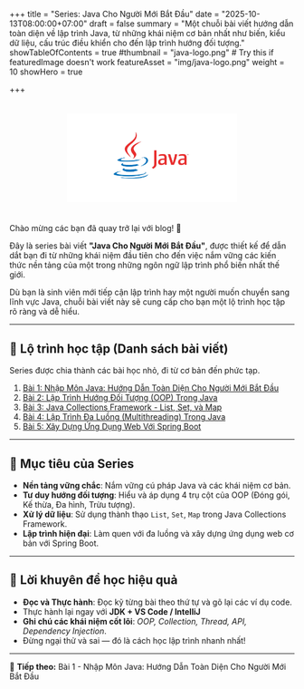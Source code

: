 +++
title = "Series: Java Cho Người Mới Bắt Đầu"
date = "2025-10-13T08:00:00+07:00"
draft = false
summary = "Một chuỗi bài viết hướng dẫn toàn diện về lập trình Java, từ những khái niệm cơ bản nhất như biến, kiểu dữ liệu, cấu trúc điều khiển cho đến lập trình hướng đối tượng."
showTableOfContents = true
#thumbnail = "java-logo.png"    # Try this if featuredImage doesn't work
featureAsset = "img/java-logo.png"
weight = 10
showHero = true

+++

<p align="center">
  <img src="img/java-logo.png" alt="Java Logo" style="max-width:300px; margin:20px auto;">
</p>

Chào mừng các bạn đã quay trở lại với blog! 👋

Đây là series bài viết **"Java Cho Người Mới Bắt Đầu"**, được thiết kế để dẫn dắt bạn đi từ những khái niệm đầu tiên cho đến việc nắm vững các kiến thức nền tảng của một trong những ngôn ngữ lập trình phổ biến nhất thế giới.

Dù bạn là sinh viên mới tiếp cận lập trình hay một người muốn chuyển sang lĩnh vực Java, chuỗi bài viết này sẽ cung cấp cho bạn một lộ trình học tập rõ ràng và dễ hiểu.

---

## 📘 Lộ trình học tập (Danh sách bài viết)

Series được chia thành các bài học nhỏ, đi từ cơ bản đến phức tạp.

1. [Bài 1: Nhập Môn Java: Hướng Dẫn Toàn Diện Cho Người Mới Bắt Đầu](/posts/java-beginner/01_nhap-mon-java/)
2. [Bài 2: Lập Trình Hướng Đối Tượng (OOP) Trong Java](/posts/java-beginner/02_lap-trinh-huong-doi-tuong/)
3. [Bài 3: Java Collections Framework - List, Set, và Map](/posts/java-beginner/03_java-collections-framework/)
4. [Bài 4: Lập Trình Đa Luồng (Multithreading) Trong Java](/posts/java-beginner/04_lap-trinh-da-luong/)
5. [Bài 5: Xây Dựng Ứng Dụng Web Với Spring Boot](/posts/java-beginner/05_xay-dung-ung-dung-web-voi-spring-boot/)

---

## 🎯 Mục tiêu của Series

- **Nền tảng vững chắc**: Nắm vững cú pháp Java và các khái niệm cơ bản.
- **Tư duy hướng đối tượng**: Hiểu và áp dụng 4 trụ cột của OOP (Đóng gói, Kế thừa, Đa hình, Trừu tượng).
- **Xử lý dữ liệu**: Sử dụng thành thạo `List`, `Set`, `Map` trong Java Collections Framework.
- **Lập trình hiện đại**: Làm quen với đa luồng và xây dựng ứng dụng web cơ bản với Spring Boot.

---

## 🚀 Lời khuyên để học hiệu quả

- **Đọc và Thực hành**: Đọc kỹ từng bài theo thứ tự và gõ lại các ví dụ code.
- Thực hành lại ngay với **JDK + VS Code / IntelliJ**
- **Ghi chú các khái niệm cốt lõi**: _OOP, Collection, Thread, API, Dependency Injection_.
- Đừng ngại thử và sai — đó là cách học lập trình nhanh nhất!

---

🧩 **Tiếp theo:** Bài 1 - Nhập Môn Java: Hướng Dẫn Toàn Diện Cho Người Mới Bắt Đầu
